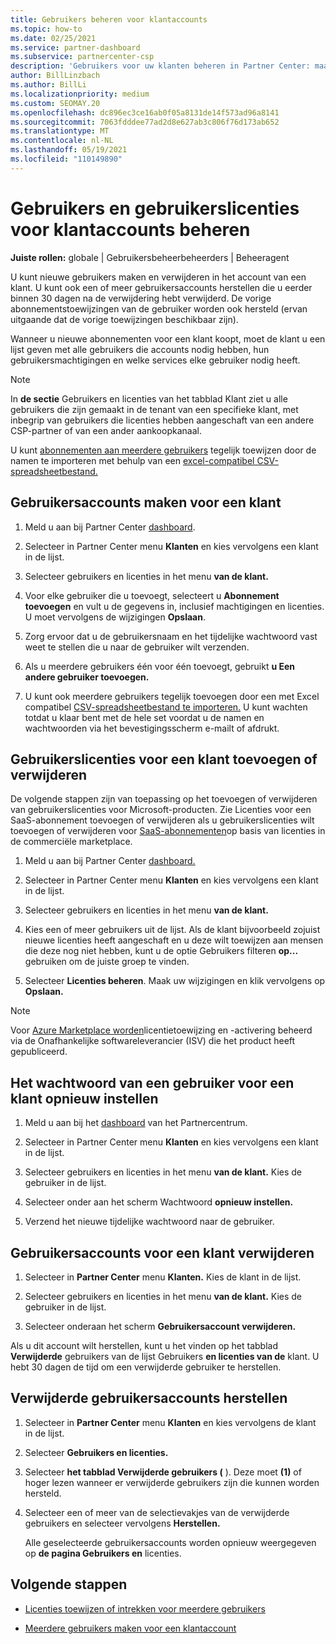 ```yaml
---
title: Gebruikers beheren voor klantaccounts
ms.topic: how-to
ms.date: 02/25/2021
ms.service: partner-dashboard
ms.subservice: partnercenter-csp
description: 'Gebruikers voor uw klanten beheren in Partner Center: maak gebruikersaccounts, voeg gebruikerslicenties toe of verwijder deze, stel wachtwoorden opnieuw in en verwijder of herstel gebruikersaccounts.'
author: BillLinzbach
ms.author: BillLi
ms.localizationpriority: medium
ms.custom: SEOMAY.20
ms.openlocfilehash: dc896ec3ce16ab0f05a8131de14f573ad96a8141
ms.sourcegitcommit: 7063fdddee77ad2d8e627ab3c806f76d173ab652
ms.translationtype: MT
ms.contentlocale: nl-NL
ms.lasthandoff: 05/19/2021
ms.locfileid: "110149890"
---
```

# <a name="manage-users-and-user-licenses-for-customer-accounts"></a>Gebruikers en gebruikerslicenties voor klantaccounts beheren 

**Juiste rollen:** globale | Gebruikersbeheerbeheerders | Beheeragent


U kunt nieuwe gebruikers maken en verwijderen in het account van een klant. U kunt ook een of meer gebruikersaccounts herstellen die u eerder binnen 30 dagen na de verwijdering hebt verwijderd. De vorige abonnementstoewijzingen van de gebruiker worden ook hersteld (ervan uitgaande dat de vorige toewijzingen beschikbaar zijn).

Wanneer u nieuwe abonnementen voor een klant koopt, moet de klant u een lijst geven met alle gebruikers die accounts nodig hebben, hun gebruikersmachtigingen en welke services elke gebruiker nodig heeft.  

>[!NOTE]
>In **de sectie** Gebruikers en licenties van het tabblad Klant ziet u alle gebruikers die zijn gemaakt in de tenant van een specifieke klant, met inbegrip van gebruikers die licenties hebben aangeschaft van een andere CSP-partner of van een ander aankoopkanaal. 

U kunt [abonnementen aan meerdere gebruikers](bulk-license-provisioning-for-multiple-users.md) tegelijk toewijzen door de namen te importeren met behulp van een [excel-compatibel CSV-spreadsheetbestand.](adding-multiple-users-to-a-customer-account.md)

<a href="" id="createuseraccounts"></a>

## <a name="create-user-accounts-for-a-customer"></a>Gebruikersaccounts maken voor een klant

1. Meld u aan bij Partner Center [dashboard](https://partner.microsoft.com/dashboard).

2. Selecteer in Partner Center menu **Klanten** en kies vervolgens een klant in de lijst.

3. Selecteer gebruikers en licenties in het menu **van de klant.**

4. Voor elke gebruiker die u toevoegt, selecteert u **Abonnement toevoegen** en vult u de gegevens in, inclusief machtigingen en licenties. U moet vervolgens de wijzigingen **Opslaan**.

5. Zorg ervoor dat u de gebruikersnaam en het tijdelijke wachtwoord vast weet te stellen die u naar de gebruiker wilt verzenden.

6. Als u meerdere gebruikers één voor één toevoegt, gebruikt **u Een andere gebruiker toevoegen.**

7. U kunt ook meerdere gebruikers tegelijk toevoegen door een met Excel compatibel [CSV-spreadsheetbestand te importeren.](adding-multiple-users-to-a-customer-account.md) U kunt wachten totdat u klaar bent met de hele set voordat u de namen en wachtwoorden via het bevestigingsscherm e-mailt of afdrukt.

<a href="" id="userlicensing"></a>

## <a name="add-or-remove-user-licenses-for-a-customer"></a>Gebruikerslicenties voor een klant toevoegen of verwijderen

De volgende stappen zijn van toepassing op het toevoegen of verwijderen van gebruikerslicenties voor Microsoft-producten. Zie Licenties voor een SaaS-abonnement toevoegen of verwijderen als u gebruikerslicenties wilt toevoegen of verwijderen voor [SaaS-abonnementen](csp-commercial-marketplace-manage.md#add-or-remove-licenses-for-a-saas-subscription)op basis van licenties in de commerciële marketplace.

1. Meld u aan bij Partner Center [dashboard.](https://partner.microsoft.com/dashboard)

2. Selecteer in Partner Center menu **Klanten** en kies vervolgens een klant in de lijst.

3. Selecteer gebruikers en licenties in het menu **van de klant.**

4. Kies een of meer gebruikers uit de lijst. Als de klant bijvoorbeeld zojuist nieuwe licenties heeft aangeschaft en u deze wilt toewijzen aan mensen die deze nog niet hebben, kunt u de optie Gebruikers filteren **op...** gebruiken om de juiste groep te vinden.

5. Selecteer **Licenties beheren**. Maak uw wijzigingen en klik vervolgens op **Opslaan.**

> [!NOTE]
> Voor [Azure Marketplace worden](csp-commercial-marketplace-manage.md#assign-licenses-and-activate-a-subscription-on-behalf-of-a-customer)licentietoewijzing en -activering beheerd via de Onafhankelijke softwareleverancier (ISV) die het product heeft gepubliceerd.

<a href="" id="resetpassword"></a>

## <a name="reset-a-users-password-for-a-customer"></a>Het wachtwoord van een gebruiker voor een klant opnieuw instellen

1. Meld u aan bij het [dashboard](https://partner.microsoft.com/dashboard) van het Partnercentrum.

2. Selecteer in Partner Center menu **Klanten** en kies vervolgens een klant in de lijst.

3. Selecteer gebruikers en licenties in het menu **van de klant.** Kies de gebruiker in de lijst.

4. Selecteer onder aan het scherm Wachtwoord **opnieuw instellen.** 

5. Verzend het nieuwe tijdelijke wachtwoord naar de gebruiker.

<a href="" id="deleteuseraccounts"></a>

## <a name="delete-user-accounts-for-a-customer"></a>Gebruikersaccounts voor een klant verwijderen

1. Selecteer in **Partner Center** menu **Klanten.** Kies de klant in de lijst.

2. Selecteer gebruikers en licenties in het menu **van de klant.** Kies de gebruiker in de lijst.

3. Selecteer onderaan het scherm **Gebruikersaccount verwijderen.**

Als u dit account wilt herstellen, kunt u het vinden op het tabblad **Verwijderde** gebruikers van de lijst Gebruikers **en licenties van de** klant. U hebt 30 dagen de tijd om een verwijderde gebruiker te herstellen.

<a href="" id="restoreuseraccounts"></a>

## <a name="restore-deleted-user-accounts"></a>Verwijderde gebruikersaccounts herstellen

1. Selecteer in **Partner Center** menu **Klanten** en kies vervolgens de klant in de lijst.

2. Selecteer **Gebruikers en licenties.**

3. Selecteer **het tabblad Verwijderde gebruikers (** ). Deze moet **(1)** of hoger lezen wanneer er verwijderde gebruikers zijn die kunnen worden hersteld.

4. Selecteer een of meer van de selectievakjes van de verwijderde gebruikers en selecteer vervolgens **Herstellen.**

    Alle geselecteerde gebruikersaccounts worden opnieuw weergegeven op **de pagina Gebruikers en** licenties.

## <a name="next-steps"></a>Volgende stappen

- [Licenties toewijzen of intrekken voor meerdere gebruikers](bulk-license-provisioning-for-multiple-users.md)

- [Meerdere gebruikers maken voor een klantaccount](adding-multiple-users-to-a-customer-account.md)